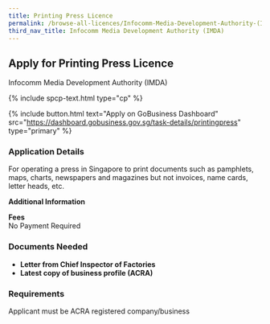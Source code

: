 ```yaml
---
title: Printing Press Licence
permalink: /browse-all-licences/Infocomm-Media-Development-Authority-(IMDA)/Printing-Press-Licence
third_nav_title: Infocomm Media Development Authority (IMDA)
---
```


## Apply for Printing Press Licence

Infocomm Media Development Authority (IMDA)

{% include spcp-text.html type="cp" %}

{% include button.html text="Apply on GoBusiness Dashboard" src="https://dashboard.gobusiness.gov.sg/task-details/printingpress" type="primary" %}

<H3>Application Details</H3>

<p>For operating a press in Singapore to print documents such as pamphlets, maps, charts, newspapers and magazines but not invoices, name cards, letter heads, etc.</p>

<strong>Additional Information</strong>

<p><strong>Fees</strong><br/>No Payment Required</p>

<H3>Documents Needed</H3>

<ul>
<li><strong>Letter from Chief Inspector of Factories</strong></li>
<li><strong>Latest copy of business profile (ACRA)</strong></li>
</ul>

<H3>Requirements</H3>

Applicant must be ACRA registered company/business

